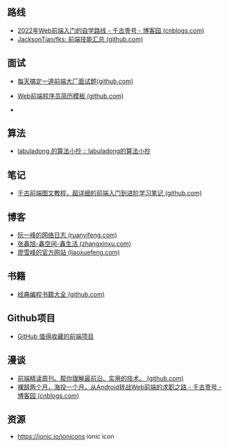 ## 路线

- [2022年Web前端入门的自学路线 - 千古壹号 - 博客园 (cnblogs.com)](https://www.cnblogs.com/qianguyihao/p/8776837.html) 
- [JacksonTian/fks: 前端技能汇总 (github.com)](https://github.com/JacksonTian/fks) 

## 面试

-  [每天搞定一道前端大厂面试题(github.com)](https://github.com/Advanced-Frontend/Daily-Interview-Question) 
-  [Web前端程序员简历模板 (github.com)](https://github.com/geekcompany/ResumeSample/blob/master/web.md) 

- 

## 算法

-  [labuladong 的算法小抄 :: labuladong的算法小抄](https://labuladong.github.io/algo/) 

## 笔记

-  [千古前端图文教程，超详细的前端入门到进阶学习笔记 (github.com)](https://github.com/qianguyihao/Web) 

## 博客

-  [阮一峰的网络日志 (ruanyifeng.com)](https://www.ruanyifeng.com/blog/) 
-  [张鑫旭-鑫空间-鑫生活 (zhangxinxu.com)](https://www.zhangxinxu.com/wordpress/) 
-  [廖雪峰的官方网站 (liaoxuefeng.com)](https://www.liaoxuefeng.com/) 

## 书籍

-  [经典编程书籍大全 (github.com)](https://github.com/jobbole/awesome-programming-books) 

## Github项目

-  [GitHub 值得收藏的前端项目](https://github.com/hawx1993/github-FE-project) 

## 漫谈

-  [前端精读周刊。帮你理解最前沿、实用的技术。 (github.com)](https://github.com/ascoders/weekly) 
-  [裸辞两个月，海投一个月，从Android转战Web前端的求职之路 - 千古壹号 - 博客园 (cnblogs.com)](https://www.cnblogs.com/qianguyihao/p/8732781.html) 

## 资源

- https://ionic.io/ionicons ionic icon